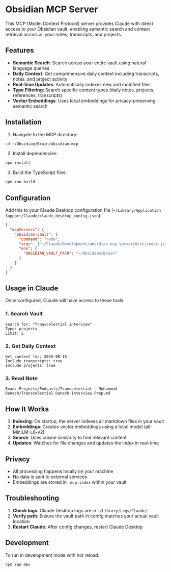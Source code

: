 # Obsidian MCP Server

This MCP (Model Context Protocol) server provides Claude with direct access to your Obsidian vault, enabling semantic search and context retrieval across all your notes, transcripts, and projects.

## Features

- **Semantic Search**: Search across your entire vault using natural language queries
- **Daily Context**: Get comprehensive daily context including transcripts, notes, and project activity
- **Real-time Updates**: Automatically indexes new and modified files
- **Type Filtering**: Search specific content types (daily notes, projects, references, transcripts)
- **Vector Embeddings**: Uses local embeddings for privacy-preserving semantic search

## Installation

1. Navigate to the MCP directory:
```bash
cd ~/Obsidian/Brain/obsidian-mcp
```

2. Install dependencies:
```bash
npm install
```

3. Build the TypeScript files:
```bash
npm run build
```

## Configuration

Add this to your Claude Desktop configuration file (`~/Library/Application Support/Claude/claude_desktop_config.json`):

```json
{
  "mcpServers": {
    "obsidian-vault": {
      "command": "node",
      "args": ["~/Claude/Development/obsidian-mcp-server/dist/index.js"],
      "env": {
        "OBSIDIAN_VAULT_PATH": "~/Obsidian/Brain"
      }
    }
  }
}
```

## Usage in Claude

Once configured, Claude will have access to these tools:

### 1. Search Vault
```
Search for: "Transcelestial interview"
Type: projects
Limit: 5
```

### 2. Get Daily Context
```
Get context for: 2025-08-15
Include transcripts: true
Include projects: true
```

### 3. Read Note
```
Read: Projects/Podcasts/Transcelestial - Mohammed Danesh/Transcelestial Danesh Interview Prep.md
```

## How It Works

1. **Indexing**: On startup, the server indexes all markdown files in your vault
2. **Embeddings**: Creates vector embeddings using a local model (all-MiniLM-L6-v2)
3. **Search**: Uses cosine similarity to find relevant content
4. **Updates**: Watches for file changes and updates the index in real-time

## Privacy

- All processing happens locally on your machine
- No data is sent to external services
- Embeddings are stored in `.mcp-index` within your vault

## Troubleshooting

1. **Check logs**: Claude Desktop logs are in `~/Library/Logs/Claude/`
2. **Verify path**: Ensure the vault path in config matches your actual vault location
3. **Restart Claude**: After config changes, restart Claude Desktop

## Development

To run in development mode with hot reload:
```bash
npm run dev
```